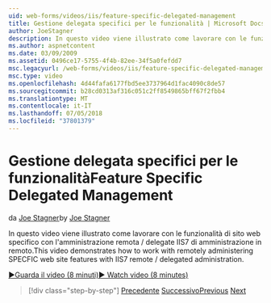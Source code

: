 ```yaml
---
uid: web-forms/videos/iis/feature-specific-delegated-management
title: Gestione delegata specifici per le funzionalità | Microsoft Docs
author: JoeStagner
description: In questo video viene illustrato come lavorare con le funzionalità di sito web specifico con l'amministrazione remota / delegate IIS7 di amministrazione in remoto.
ms.author: aspnetcontent
ms.date: 03/09/2009
ms.assetid: 0496ce17-5755-4f4b-82ee-34f5a0fefdd7
msc.legacyurl: /web-forms/videos/iis/feature-specific-delegated-management
msc.type: video
ms.openlocfilehash: 4d44fafa6177fbd5ee3737964d1fac4090c8de57
ms.sourcegitcommit: b28cd0313af316c051c2ff8549865bff67f2fbb4
ms.translationtype: MT
ms.contentlocale: it-IT
ms.lasthandoff: 07/05/2018
ms.locfileid: "37801379"
---
```

<a name="feature-specific-delegated-management"></a><span data-ttu-id="70129-103">Gestione delegata specifici per le funzionalità</span><span class="sxs-lookup"><span data-stu-id="70129-103">Feature Specific Delegated Management</span></span>
====================
<span data-ttu-id="70129-104">da [Joe Stagner](https://github.com/JoeStagner)</span><span class="sxs-lookup"><span data-stu-id="70129-104">by [Joe Stagner](https://github.com/JoeStagner)</span></span>

<span data-ttu-id="70129-105">In questo video viene illustrato come lavorare con le funzionalità di sito web specifico con l'amministrazione remota / delegate IIS7 di amministrazione in remoto.</span><span class="sxs-lookup"><span data-stu-id="70129-105">This video demonstrates how to work with remotely administering SPECFIC web site features with IIS7 remote / delegated administration.</span></span>

[<span data-ttu-id="70129-106">&#9654;Guarda il video (8 minuti)</span><span class="sxs-lookup"><span data-stu-id="70129-106">&#9654; Watch video (8 minutes)</span></span>](https://channel9.msdn.com/Blogs/ASP-NET-Site-Videos/feature-specific-delegated-management)

> [!div class="step-by-step"]
> <span data-ttu-id="70129-107">[Precedente](working-with-iis7-deligated-admin.md)
> [Successivo](troubleshooting-production-aspnet-apps.md)</span><span class="sxs-lookup"><span data-stu-id="70129-107">[Previous](working-with-iis7-deligated-admin.md)
[Next](troubleshooting-production-aspnet-apps.md)</span></span>
